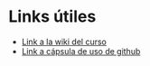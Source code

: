 # Links útiles

- [Link a la wiki del curso](https://github.com/IIC2413/Syllabus-2022-1/wiki)
- [Link a cápsula de uso de github](https://www.youtube.com/watch?v=BSRZWwDqs9U&list=PLQp2iAe8lQvxAg7P8sXlL71H2iQK8oXMK&index=1&ab_channel=MauroS.MendozaElguera)
